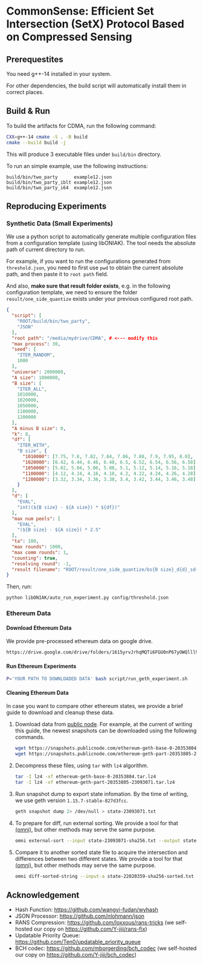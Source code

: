 # CommonSense: Efficient Set Intersection (SetX) Protocol Based on Compressed Sensing

## Prerequestites

You need g++-14 installed in your system. 

For other dependencies, the build script will automatically install them in correct places. 

## Build & Run

To build the artifacts for CDMA, run the following command: 
```bash
CXX=g++-14 cmake -S . -B build
cmake --build build -j
```

This will produce 3 executable files under `build/bin` directory. 

To run an simple example, use the following instructions: 
```
build/bin/two_party      example12.json
build/bin/two_party_iblt example12.json
build/bin/two_party_i64  example12.json
```

## Reproducing Experiments

### Synthetic Data (Small Experiments)

We use a python script to automatically generate multiple configuration files from a configuration template (using libONIAK). The tool needs the absolute path of current directory to run. 

For example, if you want to run the configurations generated from `threshold.json`, you need to first use `pwd` to obtain the current absolute path, and then paste it to `root path` field. 

And also, **make sure that result folder exists**, e.g. in the following configuration template, we need to ensure the folder `result/one_side_quantize` exists under your previous configured root path. 

```json
{
  "script": [
    "ROOT/build/bin/two_party",
    "JSON"
  ],
  "root path": "/media/mydrive/CDMA", # <--- modify this
  "max process": 30,
  "seed": [
    "ITER_RANDOM",
    1000
  ],
  "universe": 2000000,
  "A size": 1000000,
  "B size": [
    "ITER_ALL",
    1010000,
    1020000,
    1050000,
    1100000,
    1200000
  ],
  "A minus B size": 0,
  "k": 8,
  "df": [
    "ITER_WITH",
    "B size", {
      "1010000": [7.75, 7.8, 7.82, 7.84, 7.86, 7.88, 7.9, 7.95, 8.0],
      "1020000": [6.42, 6.44, 6.46, 6.48, 6.5, 6.52, 6.54, 6.56, 6.58],
      "1050000": [5.02, 5.04, 5.06, 5.08, 5.1, 5.12, 5.14, 5.16, 5.18],
      "1100000": [4.12, 4.14, 4.16, 4.18, 4.2, 4.22, 4.24, 4.26, 4.28],
      "1200000": [3.32, 3.34, 3.36, 3.38, 3.4, 3.42, 3.44, 3.46, 3.48]
    }
  ],
  "d": [
    "EVAL",
    "int((${B size} - ${A size}) * ${df})"
  ],
  "max num peels": [
    "EVAL",
    "(${B size} - ${A size}) * 2.5"
  ],
  "ta": 100,
  "max rounds": 1000,
  "max comm rounds": 1,
  "counting": true,
  "resolving round": -1,
  "result filename": "ROOT/result/one_side_quantize/bs{B size}_d{d}_sd{seed}.json"
}
```

Then, run: 

```bash
python libONIAK/auto_run_experiment.py config/threshold.json
```

### Ethereum Data

#### Download Ethereum Data

We provide pre-processed ethereum data on google drive. 

```bash
https://drive.google.com/drive/folders/1615yrvJrhqMQTi6FGU0nP67yOWQlll96?usp=sharing
```

#### Run Ethereum Experiments

```bash
P='YOUR PATH TO DOWNLOADED DATA' bash script/run_geth_experiment.sh
```

#### Cleaning Ethereum Data

In case you want to compare other ethereum states, we provide a brief guide to download and cleanup these data. 

1. Download data from [public node](https://www.publicnode.com/snapshots). 
    For example, at the current of writing this guide, the newest snapshots can be downloaded using the following commands. 
    ```bash
    wget https://snapshots.publicnode.com/ethereum-geth-base-0-20353804.tar.lz4
    wget https://snapshots.publicnode.com/ethereum-geth-part-20353805-23093071.tar.lz4
    ```
2. Decompress these files, using `tar` with `lz4` algorithm. 
    ```bash
    tar -I lz4 -xf ethereum-geth-base-0-20353804.tar.lz4
    tar -I lz4 -xf ethereum-geth-part-20353805-23093071.tar.lz4
    ```
3. Run snapshot dump to export state infomation. By the time of writing, we use geth version `1.15.7-stable-827d3fcc`. 
    ```bash
    geth snapshot dump 2> /dev/null > state-23093071.txt
    ```
4. To prepare for diff, run external sorting. We provide a tool for that [(omni)](https://github.com/Y-jiji/omni-rs.git), but other methods may serve the same purpose. 
    ```bash
    omni external-sort --input state-23093071-sha256.txt --output state-23093071-sha256-sorted.txt
    ```
5. Compare it to another sorted state file to acquire the intersection and differences between two different states. We provide a tool for that [(omni)](https://github.com/Y-jiji/omni-rs.git), but other methods may serve the same purpose. 
    ```bash
    omni diff-sorted-string --input-a state-22020359-sha256-sorted.txt --input-b state-23093071-sha256-sorted.txt --output-a-minus-b state-22020359-minus-23093071.txt --output-b-minus-a state-23093071-minus-22020359.txt --output-intersect state-22020359-intersect-23093071.txt
    ```

## Acknowledgement

- Hash Function: https://github.com/wangyi-fudan/wyhash
- JSON Processor: https://github.com/nlohmann/json
- RANS Compression: https://github.com/loxxous/rans-tricks (we self-hosted our copy on https://github.com/Y-jiji/rans-fix)
- Updatable Priority Queue: https://github.com/Ten0/updatable_priority_queue
- BCH codec: https://github.com/mborgerding/bch_codec (we self-hosted our copy on https://github.com/Y-jiji/bch_codec)